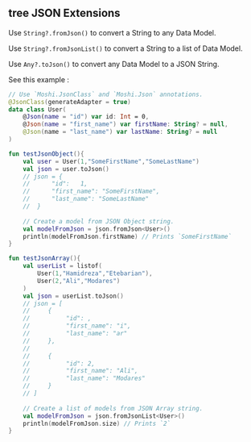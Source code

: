 ## tree JSON Extensions

Use `String?.fromJson()` to convert a String to any Data Model.

Use `String?.fromJsonList()` to convert a String to a list of Data Model.

Use `Any?.toJson()` to convert any Data Model to a JSON String.

 See this example : 

```kotlin
// Use `Moshi.JsonClass` and `Moshi.Json` annotations.
@JsonClass(generateAdapter = true)  
data class User(  
    @Json(name = "id") var id: Int = 0,  
    @Json(name = "first_name") var firstName: String? = null,  
    @Json(name = "last_name") var lastName: String? = null  
)

fun testJsonObject(){
    val user = User(1,"SomeFirstName","SomeLastName")
    val json = user.toJson()   
    // json = {
    //      "id": 	1,
    //      "first_name": "SomeFirstName",
    //      "last_name": "SomeLastName"
    //  }
    
    // Create a model from JSON Object string.
    val modelFromJson = json.fromJson<User>()
    println(modelFromJson.firstName) // Prints `SomeFirstName`
}

fun testJsonArray(){
    val userList = listof(
        User(1,"Hamidreza","Etebarian"),
        User(2,"Ali","Modares")
    )
    val json = userList.toJson()   
    // json = [
    //     {
    //          "id": ,
    //          "first_name": "i",
    //          "last_name": "ar"
    //     },
    //
    //     {
    //          "id": 2,
    //          "first_name": "Ali",
    //          "last_name": "Modares"
    //     }
    // ]
    
    // Create a list of models from JSON Array string.
    val modelFromJson = json.fromJsonList<User>()
    println(modelFromJson.size) // Prints `2`
}

```
